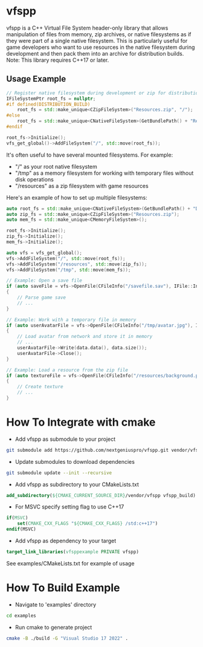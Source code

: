 # vfspp

vfspp is a C++ Virtual File System header-only library that allows manipulation of files from memory, zip archives, or native filesystems as if they were part of a single native filesystem. This is particularly useful for game developers who want to use resources in the native filesystem during development and then pack them into an archive for distribution builds. Note: This library requires C++17 or later.

## Usage Example

```C++
// Register native filesystem during development or zip for distribution build
IFileSystemPtr root_fs = nullptr;
#if defined(DISTRIBUTION_BUILD)
	root_fs = std::make_unique<CZipFileSystem>("Resources.zip", "/");
#else
	root_fs = std::make_unique<CNativeFileSystem>(GetBundlePath() + "Resources/");
#endif

root_fs->Initialize();
vfs_get_global()->AddFileSystem("/", std::move(root_fs));
```

It's often useful to have several mounted filesystems. For example:
- "/" as your root native filesystem
- "/tmp" as a memory filesystem for working with temporary files without disk operations
- "/resources" as a zip filesystem with game resources

Here's an example of how to set up multiple filesystems:

```C++
auto root_fs = std::make_unique<CNativeFileSystem>(GetBundlePath() + "Documents/");
auto zip_fs = std::make_unique<CZipFileSystem>("Resources.zip");
auto mem_fs = std::make_unique<CMemoryFileSystem>();

root_fs->Initialize();
zip_fs->Initialize();
mem_fs->Initialize();

auto vfs = vfs_get_global();
vfs->AddFileSystem("/", std::move(root_fs));
vfs->AddFileSystem("/resources", std::move(zip_fs));
vfs->AddFileSystem("/tmp", std::move(mem_fs));

// Example: Open a save file
if (auto saveFile = vfs->OpenFile(CFileInfo("/savefile.sav"), IFile::In))
{
	// Parse game save
	// ...
}

// Example: Work with a temporary file in memory
if (auto userAvatarFile = vfs->OpenFile(CFileInfo("/tmp/avatar.jpg"), IFile::ReadWrite))
{
	// Load avatar from network and store it in memory
	// ...
	userAvatarFile->Write(data.data(), data.size());
	userAvatarFile->Close();
}

// Example: Load a resource from the zip file
if (auto textureFile = vfs->OpenFile(CFileInfo("/resources/background.pvr"), IFile::In))
{
	// Create texture
	// ...
}
```

# How To Integrate with cmake

- Add vfspp as submodule to your project
```bash
git submodule add https://github.com/nextgeniuspro/vfspp.git vendor/vfspp
```
- Update submodules to download dependencies
```bash
git submodule update --init --recursive
```
- Add vfspp as subdirectory to your CMakeLists.txt
```cmake 
add_subdirectory(${CMAKE_CURRENT_SOURCE_DIR}/vendor/vfspp vfspp_build)
```
- For MSVC specify setting flag to use C++17
```cmake 
if(MSVC)
    set(CMAKE_CXX_FLAGS "${CMAKE_CXX_FLAGS} /std:c++17")
endif(MSVC)
```
- Add vfspp as dependency to your target
```cmake 
target_link_libraries(vfsppexample PRIVATE vfspp)
```

See examples/CMakeLists.txt for example of usage

# How To Build Example #

- Navigate to 'examples' directory
```bash
cd examples
```
- Run cmake to generate project
```bash
cmake -B ./build -G "Visual Studio 17 2022" .
```
